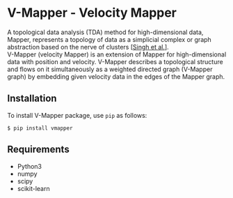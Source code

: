 # V-Mapper - Velocity Mapper

A topological data analysis (TDA) method for high-dimensional data, Mapper, represents a topology of data as a simplicial complex or graph abstraction based on the nerve of clusters \[[Singh et al.](https://doi.org/10.2312/SPBG/SPBG07/091-100)\].  
V-Mapper (velocity Mapper) is an extension of Mapper for high-dimensional data with position and velocity. 
V-Mapper describes a topological structure and flows on it simultaneously as a weighted directed graph (V-Mapper graph) by embedding given velocity data in the edges of the Mapper graph.

## Installation
To install V-Mapper package, use `pip` as follows:

```
$ pip install vmapper
```

## Requirements
* Python3
* numpy
* scipy
* scikit-learn
